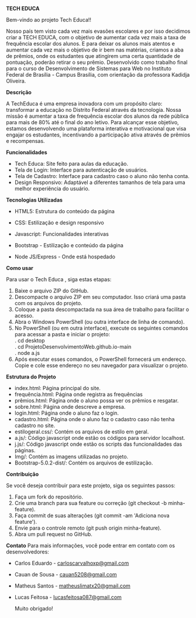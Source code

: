 **TECH EDUCA**


Bem-vindo ao projeto Tech Educa!! 

Nosso país tem visto cada vez mais evasões escolares e por isso decidimos criar a TECH EDUCA, com o objetivo de aumentar cada vez mais a taxa de frequência escolar dos alunos. E para deixar os alunos mais atentos e aumentar cada vez mais o objetivo de ir bem nas matérias, criamos a aba de prêmios, onde os estudantes que atingirem uma certa quantidade de pontuação, poderão retirar o seu prêmio. Desenvolvido como trabalho final para o curso de Desenvolvimento de Sistemas para Web no Instituto Federal de Brasília - Campus Brasília, com orientação da professora Kadidja Oliveira.

**Descrição**

A TechEduca é uma empresa inovadora com um propósito claro: transformar a educação no Distrito Federal através da tecnologia. Nossa missão é aumentar a taxa de frequência escolar dos alunos da rede pública para mais de 80% até o final do ano letivo. Para alcançar esse objetivo, estamos desenvolvendo uma plataforma interativa e motivacional que visa engajar os estudantes, incentivando a participação ativa através de prêmios e recompensas.


**Funcionalidades**
- Tech Educa: Site feito para aulas da educação.
- Tela de Login: Interface para autenticação de usuários.
- Tela de Cadastro: Interface para cadastro caso o aluno não tenha conta.
- Design Responsivo: Adaptável a diferentes tamanhos de tela para uma melhor experiência do usuário.



**Tecnologias Utilizadas**
- HTML5: Estrutura do conteúdo da página 

- CSS: Estilização e design responsivo

- Javascript: Funcionalidades interativas

- Bootstrap - Estilização e conteúdo da página

- Node JS/Express - Onde está hospedado 

**Como usar**

Para usar o Tech Educa , siga estas etapas:
1. Baixe o arquivo ZIP do GitHub.
2. Descompacte o arquivo ZIP em seu computador. Isso criará uma pasta com os arquivos do projeto.
3. Coloque a pasta descompactada na sua área de trabalho para facilitar o acesso.
4. Abra o Windows PowerShell (ou outra interface de linha de comando).
5. No PowerShell (ou em outra interface), execute os seguintes comandos para acessar a pasta e iniciar o projeto:                                                                          
  . cd desktop                                                                                                                                                                             
  . cd ProjetoDesenvolvimentoWeb.github.io-main                                                                                                                                            
  . node a.js
6. Após executar esses comandos, o PowerShell fornecerá um endereço. Copie e cole esse endereço no seu navegador para visualizar o projeto.

**Estrutura do Projeto**
- index.html: Página principal do site.
- frequência.html: Página onde registra as frequências 
- prêmios.html: Página onde o aluno possa ver os prêmios e resgatar.
- sobre.html: Página onde descreve a empresa.
- login.html: Página onde o aluno faz o login.
- cadastro.html: Página onde o aluno faz o cadastro caso não tenha cadastro no site.
- estilogeral.css/: Contém os arquivos de estilo em geral.
- a.js/: Código javascript onde estão os códigos para servidor localhost.
- j.js/: Código javascript onde estão os scripts das funcionalidades das páginas.
- Img/: Contém as imagens utilizadas no projeto.
- Bootstrap-5.0.2-dist/: Contém os arquivos de estilização.


**Contribuição**

Se você deseja contribuir para este projeto, siga os seguintes passos:
1. Faça um fork do repositório.
2. Crie uma branch para sua feature ou correção (git checkout -b minha-feature).
3. Faça commit de suas alterações (git commit -am 'Adiciona nova feature').
4. Envie para o controle remoto (git push origin minha-feature).
5. Abra um pull request no GitHub.

**Contato**
Para mais informações, você pode entrar em contato com os desenvolvedores:
- Carlos Eduardo - carloscarvalhoxp@gmail.com
- Cauan de Sousa - cauan5208@gmail.com
- Matheus Santos - matheuslimatx20@gmail.com
- Lucas Feitosa - lucasfeitosa087@gmail.com

  Muito obrigado!

